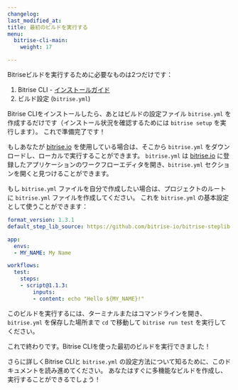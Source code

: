 ```yaml
---
changelog:
last_modified_at:
title: 最初のビルドを実行する
menu:
  bitrise-cli-main:
    weight: 17

---
```

Bitriseビルドを実行するために必要なものは2つだけです：

1. Bitrise CLI - [インストールガイド](/bitrise-cli/installation/)
2. ビルド設定 (`bitrise.yml`)

Bitrise CLIをインストールしたら、あとはビルドの設定ファイル `bitrise.yml` を作成するだけです（インストール状況を確認するためには `bitrise setup` を実行します）。
これで準備完了です！

もしあなたが [bitrise.io](https://www.bitrise.io) を使用している場合は、そこから `bitrise.yml` をダウンロードし、ローカルで実行することができます。
`bitrise.yml` は [bitrise.io](https://www.bitrise.io) に登録したアプリケーションのワークフローエディタを開き、`bitrise.yml` セクションを開くと見つけることができます。

もし `bitrise.yml` ファイルを自分で作成したい場合は、プロジェクトのルートに `bitrise.yml` ファイルを作成してください。
これを `bitrise.yml` の基本設定として使うことができます：

```yaml
format_version: 1.3.1
default_step_lib_source: https://github.com/bitrise-io/bitrise-steplib.git

app:
  envs:
  - MY_NAME: My Name

workflows:
  test:
    steps:
    - script@1.1.3:
        inputs:
        - content: echo "Hello ${MY_NAME}!"
```

このビルドを実行するには、ターミナルまたはコマンドラインを開き、`bitrise.yml` を保存した場所まで `cd` で移動して `bitrise run test` を実行してください。

これで終わりです。Bitrise CLIを使った最初のビルドを実行できました！

さらに詳しくBitrise CLIと `bitrise.yml` の設定方法について知るために、このドキュメントを読み進めてください。
あなたはすぐに多機能なビルドを作成し、実行することができるでしょう！